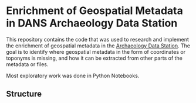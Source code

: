 # Enrichment of Geospatial Metadata in DANS Archaeology Data Station 
This repository contains the code that was used to research and implement the enrichment of geospatial metadata in the [Archaeology Data Station](https://archaeology.datastations.nl/). The goal is to identify where geospatial metadata in the form of coordinates or toponyms is missing, and how it can be extracted from other parts of the metadata or files. 

Most exploratory work was done in Python Notebooks.

## Structure 

